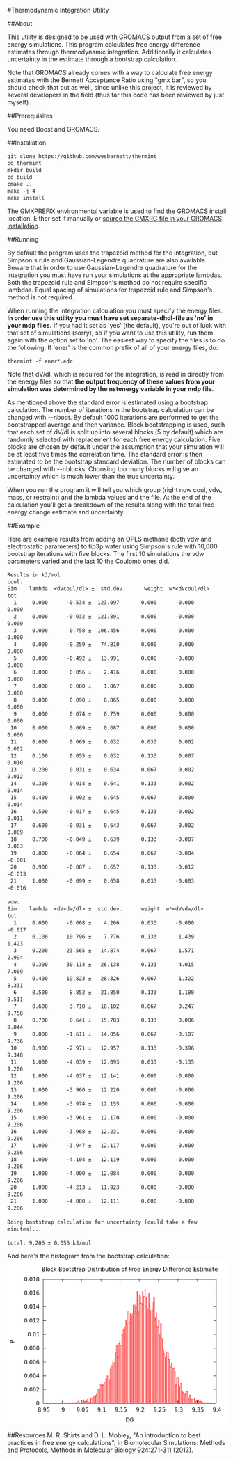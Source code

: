 #Thermodynamic Integration Utility

##About

This utility is designed to be used with GROMACS output from a set of free
energy simulations. This program calculates free energy difference estimates
through thermodynamic integration. Additionally it calculates uncertainty in the
estimate through a bootstrap calculation.

Note that GROMACS already comes with a way to calculate free energy estimates
with the Bennett Acceptance Ratio using "gmx bar", so you should check that out
as well, since unlike this project, it is reviewed by several developers in the
field (thus far this code has been reviewed by just myself).

##Prerequisites

You need Boost and GROMACS.

##Installation

    git clone https://github.com/wesbarnett/thermint
    cd thermint 
    mkdir build
    cd build
    cmake ..
    make -j 4
    make install

The GMXPREFIX environmental variable is used to find the GROMACS install
location. Either set it manually or [source the GMXRC file in your GROMACS
installation](http://www.gromacs.org/Documentation/Installation_Instructions#Getting_access_to_GROMACS_after_installation).

##Running

By default the program uses the trapezoid method for the integration, but
Simpson's rule and Gaussian-Legendre quadrature are also available. Beware that
in order to use Gaussian-Legendre quadrature for the integration you must have
run your simulations at the appropriate lambdas. Both the trapezoid rule and
Simpson's method do not require specific lambdas. Equal spacing of simulations
for trapezoid rule and Simpson's method is not required.

When running the integration calculation you must specify the energy files. **In
order use this utility you must have set separate-dhdl-file as 'no' in your mdp
files.**  If you had it set as 'yes' (the default), you're out of luck with that
set of simulations (sorry), so if you want to use this utility, run them again
with the option set to 'no'. The easiest way to specify the files is to do the
following: If 'ener' is the common prefix of all of your energy files, do:

    thermint -f ener*.edr
            
Note that dV/dl, which is required for the integration, is read in directly from
the energy files so that **the output frequency of these values from your
simulation was determined by the nstenergy variable in your mdp file**.

As mentioned above the standard error is estimated using a bootstrap
calculation. The number of iterations in the bootstrap calculation can be
changed with --nboot. By default 1000 iterations are performed to get the
bootstrapped average and then variance. Block bootstrapping is used, such that
each set of dV/dl is split up into several blocks (5 by default) which are
randomly selected with replacement for each free energy calculation. Five blocks
are chosen by default under the assumption that your simulation will be at least
five times the correlation time. The standard error is then estimated to be the
bootstrap standard deviation. The number of blocks can be changed with
--nblocks. Choosing too many blocks will give an uncertainty which is much lower
than the true uncertainty.

When you run the program it will tell you which group (right now coul, vdw,
mass, or restraint) and the lambda values and the file. At the end of the
calculation you'll get a breakdown of the results along with the total free
energy change estimate and uncertainty.

##Example

Here are example results from adding an OPLS methane (both vdw and electrostatic
parameters) to tip3p water using Simpson's rule with 10,000 bootstrap iterations
with five blocks. The first 10 simulations the vdw parameters varied and the
last 10 the Coulomb ones did.

````
Results in kJ/mol
coul:
Sim    lambda  <dVcoul/dl> ±  std.dev.      weight  w*<dVcoul/dl>      tot
  1     0.000      -0.534 ±  123.097       0.000      -0.000       0.000
  2     0.000      -0.032 ±  121.891       0.000      -0.000       0.000
  3     0.000       0.758 ±  106.456       0.000       0.000       0.000
  4     0.000      -0.259 ±   74.810       0.000      -0.000       0.000
  5     0.000      -0.492 ±   13.991       0.000      -0.000       0.000
  6     0.000       0.056 ±    2.416       0.000       0.000       0.000
  7     0.000       0.080 ±    1.067       0.000       0.000       0.000
  8     0.000       0.090 ±    0.865       0.000       0.000       0.000
  9     0.000       0.074 ±    0.759       0.000       0.000       0.000
 10     0.000       0.069 ±    0.687       0.000       0.000       0.000
 11     0.000       0.069 ±    0.632       0.033       0.002       0.002
 12     0.100       0.055 ±    0.632       0.133       0.007       0.010
 13     0.200       0.031 ±    0.634       0.067       0.002       0.012
 14     0.300       0.014 ±    0.641       0.133       0.002       0.014
 15     0.400       0.002 ±    0.645       0.067       0.000       0.014
 16     0.500      -0.017 ±    0.645       0.133      -0.002       0.011
 17     0.600      -0.031 ±    0.643       0.067      -0.002       0.009
 18     0.700      -0.049 ±    0.639       0.133      -0.007       0.003
 19     0.800      -0.064 ±    0.654       0.067      -0.004      -0.001
 20     0.900      -0.087 ±    0.657       0.133      -0.012      -0.013
 21     1.000      -0.099 ±    0.658       0.033      -0.003      -0.016

vdw:
Sim    lambda  <dVvdw/dl> ±  std.dev.      weight  w*<dVvdw/dl>      tot
  1     0.000      -0.008 ±    4.266       0.033      -0.000      -0.017
  2     0.100      10.796 ±    7.776       0.133       1.439       1.423
  3     0.200      23.565 ±   14.874       0.067       1.571       2.994
  4     0.300      30.114 ±   26.138       0.133       4.015       7.009
  5     0.400      19.823 ±   28.326       0.067       1.322       8.331
  6     0.500       8.852 ±   21.850       0.133       1.180       9.511
  7     0.600       3.710 ±   18.102       0.067       0.247       9.758
  8     0.700       0.641 ±   15.783       0.133       0.086       9.844
  9     0.800      -1.611 ±   14.056       0.067      -0.107       9.736
 10     0.900      -2.971 ±   12.957       0.133      -0.396       9.340
 11     1.000      -4.039 ±   12.093       0.033      -0.135       9.206
 12     1.000      -4.037 ±   12.141       0.000      -0.000       9.206
 13     1.000      -3.960 ±   12.220       0.000      -0.000       9.206
 14     1.000      -3.974 ±   12.155       0.000      -0.000       9.206
 15     1.000      -3.961 ±   12.170       0.000      -0.000       9.206
 16     1.000      -3.968 ±   12.231       0.000      -0.000       9.206
 17     1.000      -3.947 ±   12.117       0.000      -0.000       9.206
 18     1.000      -4.104 ±   12.119       0.000      -0.000       9.206
 19     1.000      -4.000 ±   12.084       0.000      -0.000       9.206
 20     1.000      -4.213 ±   11.923       0.000      -0.000       9.206
 21     1.000      -4.080 ±   12.111       0.000      -0.000       9.206

Doing bootstrap calculation for uncertainty (could take a few minutes)...

total: 9.206 ± 0.056 kJ/mol
````
And here's the histogram from the bootstrap calculation:
![Bootstrap distribution of free energy difference estimate](bootstrap.png)

##Resources
M. R. Shirts and D. L. Mobley, "An introduction to best practices in free energy
calculations", in Biomolecular Simulations: Methods and Protocols, Methods in
Molecular Biology 924:271-311 (2013). 
